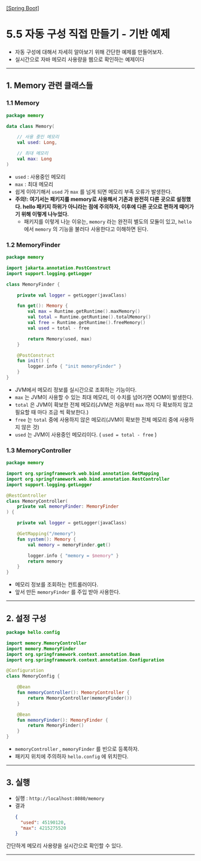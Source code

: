 <nav>
    <a href="../.." target="_blank">[Spring Boot]</a>
</nav>

# 5.5 자동 구성 직접 만들기 - 기반 예제
- 자동 구성에 대해서 자세히 알아보기 위해 간단한 예제를 만들어보자.
- 실시간으로 자바 메모리 사용량을 웹으로 확인하는 예제이다

---

## 1. Memory 관련 클래스들

### 1.1 Memory
```kotlin
package memory

data class Memory(

    // 사용 중인 메모리
    val used: Long,

    // 최대 메모리
    val max: Long
)
```
- `used` : 사용중인 메모리
- `max` : 최대 메모리
- 쉽게 이야기해서 `used` 가 `max` 를 넘게 되면 메모리 부족 오류가 발생한다.
- **주의!: 여기서는 패키지를 memory로 사용해서 기존과 완전히 다른 곳으로 설정했다. hello 패키지 하위가 아니라는 점에 주의하자, 이후에 다른 곳으로 편하게 때어가기 위해 이렇게 나누었다.**
  - 패키지를 이렇게 나눈 이유는, `memory` 라는 완전히 별도의 모듈이 있고, `hello` 에서 `memory` 의 기능을 불러다 사용한다고 이해하면 된다.

### 1.2 MemoryFinder
```kotlin
package memory

import jakarta.annotation.PostConstruct
import support.logging.getLogger

class MemoryFinder {

    private val logger = getLogger(javaClass)

    fun get(): Memory {
        val max = Runtime.getRuntime().maxMemory()
        val total = Runtime.getRuntime().totalMemory()
        val free = Runtime.getRuntime().freeMemory()
        val used = total - free

        return Memory(used, max)
    }

    @PostConstruct
    fun init() {
        logger.info { "init memoryFinder" }
    }
}
```
- JVM에서 메모리 정보를 실시간으로 조회하는 기능이다.
- `max` 는 JVM이 사용할 수 있는 최대 메모리, 이 수치를 넘어가면 OOM이 발생한다.
- `total` 은 JVM이 확보한 전체 메모리(JVM은 처음부터 `max` 까지 다 확보하지 않고 필요할 때 마다 조금
씩 확보한다.)
- `free` 는 `total` 중에 사용하지 않은 메모리(JVM이 확보한 전체 메모리 중에 사용하지 않은 것)
- `used` 는 JVM이 사용중인 메모리이다. ( `used = total - free` )

### 1.3 MemoryController
```kotlin
package memory

import org.springframework.web.bind.annotation.GetMapping
import org.springframework.web.bind.annotation.RestController
import support.logging.getLogger

@RestController
class MemoryController(
    private val memoryFinder: MemoryFinder
) {

    private val logger = getLogger(javaClass)

    @GetMapping("/memory")
    fun system(): Memory {
        val memory = memoryFinder.get()

        logger.info { "memory = $memory" }
        return memory
    }
}
```
- 메모리 정보를 조회하는 컨트롤러이다.
- 앞서 만든 `memoryFinder` 를 주입 받아 사용한다.

---

## 2. 설정 구성
```kotlin
package hello.config

import memory.MemoryController
import memory.MemoryFinder
import org.springframework.context.annotation.Bean
import org.springframework.context.annotation.Configuration

@Configuration
class MemoryConfig {

    @Bean
    fun memoryController(): MemoryController {
        return MemoryController(memoryFinder())
    }

    @Bean
    fun memoryFinder(): MemoryFinder {
        return MemoryFinder()
    }
}
```
- `memoryController` , `memoryFinder` 를 빈으로 등록하자.
- 패키지 위치에 주의하자 `hello.config` 에 위치한다.

---

## 3. 실행
- 실행 : `http://localhost:8080/memory`
- 결과
    ```json
    {
      "used": 45190120,
      "max": 4215275520
    }
    ```

간단하게 메모리 사용량을 실시간으로 확인할 수 있다.

---
